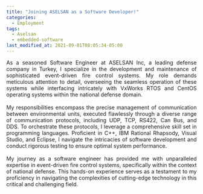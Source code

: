 ```yaml
---
title: "Joining ASELSAN as a Software Developer!"
categories:
  - Employment
tags:
  - Aselsan
  - embedded-software
last_modified_at: 2021-09-01T08:05:34-05:00
---
```

<div style="text-align: justify;">
As a seasoned Software Engineer at ASELSAN Inc, a leading defense company in Turkey, I specialize in the development and maintenance of sophisticated event-driven fire control systems. My role demands meticulous attention to detail, overseeing the seamless operation of these systems while interfacing intricately with VxWorks RTOS and CentOS operating systems within the national defense domain.
</div>

<br>

<div style="text-align: justify;">
My responsibilities encompass the precise management of communication between environmental units, executed flawlessly through a diverse range of communication protocols, including UDP, TCP, RS422, Can Bus, and DDS. To orchestrate these protocols, I leverage a comprehensive skill set in programming languages. Proficient in C++, IBM Rational Rhapsody, Visual Studio, and Eclipse, I navigate the intricacies of software development and conduct rigorous testing to ensure optimal system performance.
</div>

<br>

<div style="text-align: justify;">
My journey as a software engineer has provided me with unparalleled expertise in event-driven fire control systems, specifically within the context of national defense. This hands-on experience serves as a testament to my proficiency in navigating the complexities of cutting-edge technology in this critical and challenging field.
</div>
